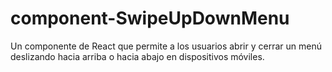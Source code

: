 # component-SwipeUpDownMenu
Un componente de React que permite a los usuarios abrir y cerrar un menú deslizando hacia arriba o hacia abajo en dispositivos móviles. 
